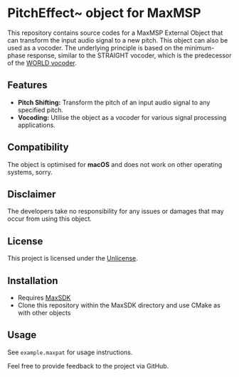 # PitchEffect~ object for MaxMSP

This repository contains source codes for a MaxMSP External Object that can transform the input audio signal to a new pitch. This object can also be used as a vocoder. The underlying principle is based on the minimum-phase response, similar to the STRAIGHT vocoder, which is the predecessor of the [WORLD vocoder](/mmorise/World).

## Features

- **Pitch Shifting:** Transform the pitch of an input audio signal to any specified pitch.
- **Vocoding:** Utilise the object as a vocoder for various signal processing applications.

## Compatibility

The object is optimised for **macOS** and does not work on other operating systems, sorry.

## Disclaimer

The developers take no responsibility for any issues or damages that may occur from using this object.

## License

This project is licensed under the [Unlicense](https://unlicense.org/).

## Installation

- Requires [MaxSDK](/Cycling74/max-sdk)
- Clone this repository within the MaxSDK directory and use CMake as with other objects

## Usage

See `example.maxpat` for usage instructions.

Feel free to provide feedback to the project via GitHub.
